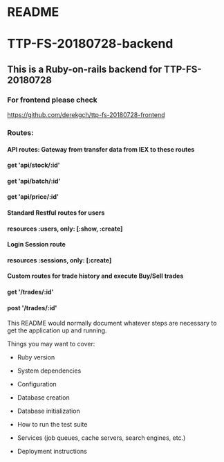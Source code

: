 # README
# TTP-FS-20180728-backend
## This is a Ruby-on-rails backend for TTP-FS-20180728
### For frontend please check
https://github.com/derekgch/ttp-fs-20180728-frontend

### Routes:
#### API routes: Gateway from transfer data from IEX to these routes
####  get 'api/stock/:id'
####  get 'api/batch/:id'
####  get 'api/price/:id'

####    Standard Restful routes for users
####    resources :users, only: [:show, :create]

####    Login Session route
####    resources :sessions, only: [:create]

####    Custom routes for trade history and execute Buy/Sell trades
####    get '/trades/:id'
####    post '/trades/:id'

This README would normally document whatever steps are necessary to get the
application up and running.

Things you may want to cover:

* Ruby version

* System dependencies

* Configuration

* Database creation

* Database initialization

* How to run the test suite

* Services (job queues, cache servers, search engines, etc.)

* Deployment instructions

